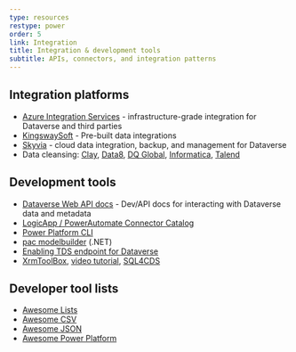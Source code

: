 ```yaml
---
type: resources
restype: power
order: 5
link: Integration
title: Integration & development tools
subtitle: APIs, connectors, and integration patterns
---
```


## Integration platforms

* [Azure Integration Services](https://www.youtube.com/watch?v=sbqhJsWhKAs) - infrastructure-grade integration for Dataverse and third parties
* [KingswaySoft](https://www.kingswaysoft.com/) - Pre-built data integrations
* [Skyvia](https://skyvia.com/) - cloud data integration, backup, and management for Dataverse
* Data cleansing: [Clay](https://www.clay.com/university/guide/microsoft-dynamics-365-crm-integration-overview), [Data8](https://www.data-8.co.uk/integrations/microsoft-dynamics-crm-integration/), [DQ Global](https://www.dqglobal.com/products/dq-for-dynamics-home/dq-for-dynamics-cleanse/), [Informatica](https://www.informatica.com/), [Talend](https://www.talend.com/)

## Development tools

* [Dataverse Web API docs](https://learn.microsoft.com/power-apps/developer/data-platform/webapi/) - Dev/API docs for interacting with Dataverse data and metadata
* [LogicApp / PowerAutomate Connector Catalog](https://learn.microsoft.com/connectors/connector-reference/)
* [Power Platform CLI](https://learn.microsoft.com/power-platform/developer/cli/introduction)
* [pac modelbuilder](https://learn.microsoft.com/power-platform/developer/cli/reference/modelbuilder) (.NET)
* [Enabling TDS endpoint for Dataverse](https://learn.microsoft.com/power-apps/developer/data-platform/dataverse-sql-query)
* [XrmToolBox](https://www.xrmtoolbox.com/), [video tutorial](https://www.youtube.com/playlist?list=PL0Pd0TO9GnXhGdFwVRb1wfYRGuS4CVmcA), [SQL4CDS](https://markcarrington.dev/sql-4-cds/)

## Developer tool lists

* [Awesome Lists](https://github.com/sindresorhus/awesome)
* [Awesome CSV](https://github.com/secretGeek/AwesomeCSV)
* [Awesome JSON](https://github.com/burningtree/awesome-json)
* [Awesome Power Platform](https://github.com/Power-Maverick/awesome-power-platform)
